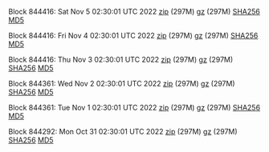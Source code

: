 Block 844416: Sat Nov  5 02:30:01 UTC 2022 [zip](https://files.01coin.io/mainnet/2022-11-05/bootstrap.dat.zip) (297M) [gz](https://files.01coin.io/mainnet/2022-11-05/bootstrap.dat.tar.gz) (297M) [SHA256](https://files.01coin.io/mainnet/2022-11-05/sha256.txt) [MD5](https://files.01coin.io/mainnet/2022-11-05/md5.txt)

Block 844416: Fri Nov  4 02:30:01 UTC 2022 [zip](https://files.01coin.io/mainnet/2022-11-04/bootstrap.dat.zip) (297M) [gz](https://files.01coin.io/mainnet/2022-11-04/bootstrap.dat.tar.gz) (297M) [SHA256](https://files.01coin.io/mainnet/2022-11-04/sha256.txt) [MD5](https://files.01coin.io/mainnet/2022-11-04/md5.txt)

Block 844416: Thu Nov  3 02:30:01 UTC 2022 [zip](https://files.01coin.io/mainnet/2022-11-03/bootstrap.dat.zip) (297M) [gz](https://files.01coin.io/mainnet/2022-11-03/bootstrap.dat.tar.gz) (297M) [SHA256](https://files.01coin.io/mainnet/2022-11-03/sha256.txt) [MD5](https://files.01coin.io/mainnet/2022-11-03/md5.txt)

Block 844361: Wed Nov  2 02:30:01 UTC 2022 [zip](https://files.01coin.io/mainnet/2022-11-02/bootstrap.dat.zip) (297M) [gz](https://files.01coin.io/mainnet/2022-11-02/bootstrap.dat.tar.gz) (297M) [SHA256](https://files.01coin.io/mainnet/2022-11-02/sha256.txt) [MD5](https://files.01coin.io/mainnet/2022-11-02/md5.txt)

Block 844361: Tue Nov  1 02:30:01 UTC 2022 [zip](https://files.01coin.io/mainnet/2022-11-01/bootstrap.dat.zip) (297M) [gz](https://files.01coin.io/mainnet/2022-11-01/bootstrap.dat.tar.gz) (297M) [SHA256](https://files.01coin.io/mainnet/2022-11-01/sha256.txt) [MD5](https://files.01coin.io/mainnet/2022-11-01/md5.txt)

Block 844292: Mon Oct 31 02:30:01 UTC 2022 [zip](https://files.01coin.io/mainnet/2022-10-31/bootstrap.dat.zip) (297M) [gz](https://files.01coin.io/mainnet/2022-10-31/bootstrap.dat.tar.gz) (297M) [SHA256](https://files.01coin.io/mainnet/2022-10-31/sha256.txt) [MD5](https://files.01coin.io/mainnet/2022-10-31/md5.txt)
